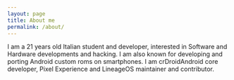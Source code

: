 ```yaml
---
layout: page
title: About me
permalink: /about/
---
```


I am a 21 years old Italian student and developer, interested in Software and Hardware developments and hacking. I am also known for developing and porting Android custom roms on smartphones. I am crDroidAndroid core developer, Pixel Experience and LineageOS maintainer and contributor.
